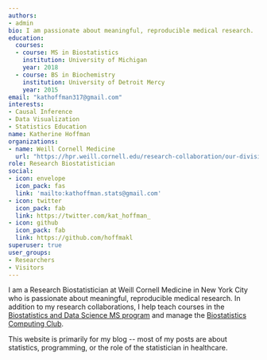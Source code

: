 ```yaml
---
authors:
- admin
bio: I am passionate about meaningful, reproducible medical research.
education:
  courses:
  - course: MS in Biostatistics
    institution: University of Michigan
    year: 2018
  - course: BS in Biochemistry
    institution: University of Detroit Mercy
    year: 2015
email: "kathoffman317@gmail.com"
interests:
- Causal Inference
- Data Visualization
- Statistics Education
name: Katherine Hoffman
organizations:
- name: Weill Cornell Medicine
  url: "https://hpr.weill.cornell.edu/research-collaboration/our-divisions/biostatistics-and-epidemiology"
role: Research Biostatistician
social:
- icon: envelope
  icon_pack: fas
  link: 'mailto:kathoffman.stats@gmail.com'
- icon: twitter
  icon_pack: fab
  link: https://twitter.com/kat_hoffman_
- icon: github
  icon_pack: fab
  link: https://github.com/hoffmakl
superuser: true
user_groups:
- Researchers
- Visitors
---
```


I am a Research Biostatistician at Weill Cornell Medicine in New York City who is passionate about meaningful, reproducible medical research. In addition to my research collaborations, I help teach courses in the [Biostatistics and Data Science MS program](https://hpr.weill.cornell.edu/graduate-education-clinical-training/masters-track/biostatistics-data-science) and manage the [Biostatistics Computing Club](https://wcm-computing-club.github.io/).

This website is primarily for my blog -- most of my posts are about statistics, programming, or the role of the statistician in healthcare.


